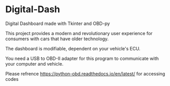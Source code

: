 # Digital-Dash
Digital Dashboard made with Tkinter and OBD-py

This project provides a modern and revolutionary user experience for consumers with cars that have older technology.

The dashboard is modifiable, dependent on your vehicle's ECU.

You need a USB to OBD-II adapter for this program to communicate with your computer and vehicle.

Please refrence https://python-obd.readthedocs.io/en/latest/ for accessing codes
